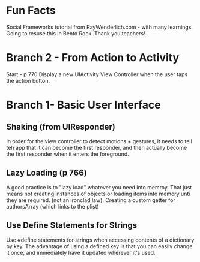 # Fun Facts

Social Frameworks tutorial from RayWenderlich.com - with many learnings. Going to resuse this in Bento Rock. Thank you teachers!


# Branch 2 - From Action to Activity 

Start - p 770
Display a new UIActivity View Controller when the user taps the action button.

# Branch 1- Basic User Interface

## Shaking (from UIResponder)
In order for the view controller to detect motions + gestures, it needs to tell teh app that it can become the first responder, and then actually become the first responder when it enters the foreground.

## Lazy Loading (p 766)
A good practice is to "lazy load" whatever you need into memroy. That just means not creating instances of objects or loading items into memory unti they are required. (not an ironclad law). Creating a custom getter for authorsArray (which links to the plist)

## Use Define Statements for Strings

Use #define statements for strings when accessing contents of a dictionary by key. The advantage of using a defined key is that you can easily change it once, and immediately have it updated wherever it's used.

